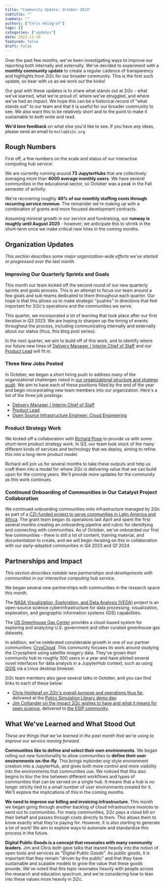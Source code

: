 ```yaml
---
title: "Community Update: October 2023"
subtitle: ""
summary: ""
authors: ["Chris Holdgraf"]
tags: []
categories: ["updates"]
date: 2023-11-10
featured: false
draft: false
---
```


Over the past few months, we've been investigating ways to improve our reporting both internally and externally.
We've decided to experiment with a **monthly community update** to create a regular cadence of transparency and highlights from 2i2c for our broader community.
This is the first such update, so bear with us as we work out the kinks!

Our goal with these updates is to share what stands out at 2i2c - what we've learned, what we're proud of, where we've struggled, and where we've had an impact.
We hope this can be a historical record of "what stands out" to our team and that it is useful for our broader community to see.
We also want this to be relatively short and to the point to make it sustainable to both write and read.

**We'd love feedback** on what else you'd like to see.
If you have any ideas, please send an email to `hello@2i2c.org`.

## Rough Numbers

First off, a few numbers on the scale and status of our interactive computing hub service:

We are currently running around **73 JupyterHubs** that are collectively averaging more than **4000 average monthly users**.
We have several communities in the educational sector, so October was a peak in the Fall semester of activity.

We're recovering roughly **40% of our monthly staffing costs through recurring service revenue**.
The remainder we're making up with a combination of grants and more focused development contracts.

Assuming minimal growth in our service and fundraising, our **runway is roughly until August 2025** - however, we anticipate this to shrink in the short-term once we make critical new hires in the coming months.

## Organization Updates

_This section describes some major organization-wide efforts we've started or progressed over the last month._

### Improving Our Quarterly Sprints and Goals

This month our team kicked off the second round of our new quarterly sprints and goals process.
This is an attempt to focus our team around a few goals and sub-teams dedicated to them throughout each quarter.
Our hope is that this allows us to make strategic "pushes" in directions that feel important for 2i2c's operations and the communities we serve.

This quarter, we incorporated a lot of learning that took place after our first iteration in Q3 2023.
We are hoping to sharpen up the timing of events throughout the process, including communicating internally and externally about our status (thus, this blog post series).

In the next quarter, we aim to build off of this work, and to identify where our future new hires of [Delivery Manager / Interim Chief of Staff](/jobs/2023/delivery-manager) and our [Product Lead](/jobs/2023/product-lead) will fit in.

### Three New Jobs Posted

In October, we began a short hiring push to address many of the organizational challenges noted in [our organizational structure and strategy audit](../organizational-report/).
We aim to have each of these positions filled by the end of the year and begin incorporating new team members into our organization.
Here's a list of the three job postings:

- [Delivery Manager / Interim Chief of Staff](/jobs/2023/delivery-manager)
- [Product Lead](/jobs/2023/product-lead)
- [Open Source Infrastructure Engineer: Cloud Engineering](/jobs/2023/23qq4-open-source-infrastructure-engineer)

### Product Strategy Work

We kicked off a collaboration with [Richard Pope](https://richardpope.org/) to provide us with some short-term product strategy work.
In Q3, our team took stock of the many different kinds of services and technology that we deploy, aiming to refine this into a long-term product model.

Richard will join us for several months to take these outputs and help us craft them into a model for where 2i2c is delivering value that we can build upon for the coming years.
We'll provide more updates for the community as this work continues.

### Continued Onboarding of Communities in Our Catalyst Project Collaboration

We continued onboarding communities onto infrastructure managed by 2i2c as part of a [CZI-funded project to serve communities in Latin America and Africa](../../2022/czi-global-communities-announcement/).
The grant team began its operations last April and spent the first several months creating an onboarding pipeline and rubric for identifying and connecting with communities.
As of October, we've onboarded our first few communities - there is still a lot of content, training material, and documentation to create, and we will begin iterating on this in collaboration with our early-adopted communities in Q4 2023 and Q1 2024.

## Partnerships and Impact

_This section describes notable new partnerships and developments with communities in our interactive computing hub service._

We began several new partnerships with communities in the research space this month.

The [NASA Visualization, Exploration, and Data Analysis (VEDA)](https://www.earthdata.nasa.gov/esds/veda) project is an open-source science cyberinfrastructure for data processing, visualization, exploration, and geographic information systems (GIS) capabilities.

The [US Greenhouse Gas Center](https://us-ghg-center.github.io/ghgc-docs/) provides a cloud-based system for exploring and analyzing U.S. government and other curated greenhouse gas datasets.

In addition, we've celebrated considerable growth in one of our partner communities: [CryoCloud](https://cryointhecloud.com/).
This community focuses its work around studying the Cryosphere using satellite imagery data.
They've grown their community hub to roughly 300 users in a year and have piloted several novel interfaces for data analysis in a JupyterHub context, such as using [QGIS](https://qgis.org/) via a Linux desktop browser.

2i2c team members also gave several talks in October, and you can find links to each of these below:

- [Chris Holdgraf on 2i2c's overall purpose and operations thus far](https://www.youtube.com/watch?v=coKoUoUzLPk), delivered at the [Policy Simulation Library demo day](https://pslmodels.org/index.html).
- [Jim Colliander on the impact 2i2c wishes to have and what it means for open science](https://www.youtube.com/watch?v=SHUSoXgRAho), delivered to [the ESIP community](https://wiki.esipfed.org/Main_Page).

## What We've Learned and What Stood Out

_These are things that we've learned in the past month that we're using to improve our service moving forward_.

**Communities like to define and select their own environments**.
We began rolling out new functionality to allow communities to **define their user environments on-the-fly**.
This brings mybinder.org-style environment creation into a JupyterHub, and gives both more control and more visibility into the environments that communities use.
We noticed that this also begins to blur the line between different workflows and types of communities that can be served on a single hub.
It means that a hub is no longer strictly tied to a small number of user environments created for it.
We'll explore the implications of this in the coming months.

**We need to improve our billing and invoicing infrastructure**.
This month we began going through another backlog of cloud infrastructure invoices to send out to communities.
For many communities, 2i2c pays a cloud bill on their behalf and passes through costs directly to them.
This allows them to know exactly what they're paying for.
However, it is also starting to generate a lot of work!
We aim to explore ways to automate and standardize this process in the future.

**Digital Public Goods is a concept that resonates with many community leaders**.
Jim and Chris both gave talks that leaned heavily into the notion of open tools and services as "Digital Public Goods".
As public goods, it is important that they remain "driven by the public" and that they have sustainable and scalable models to grow the value that these goods provide.
We've noted that this topic resonates heavily with people across the research and education spectrum, and we're considering how to lean into these values more heavily in 2i2c.
